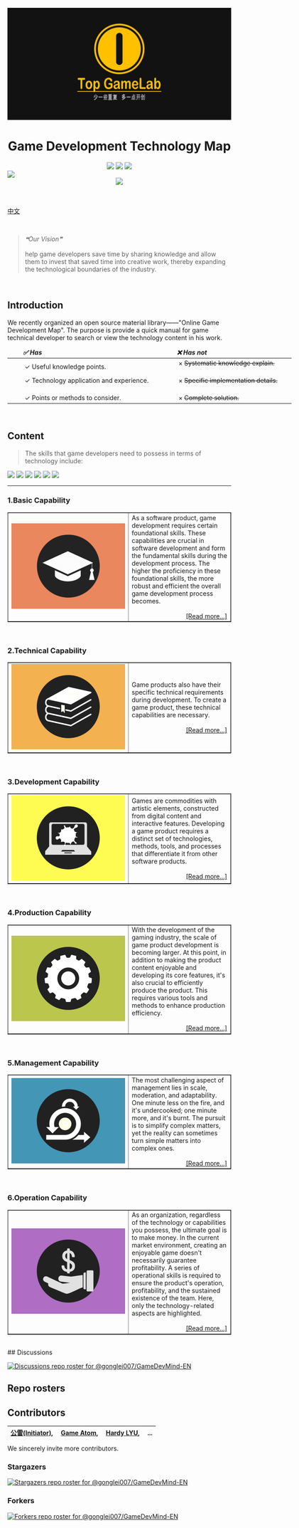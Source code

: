 
<p align="center">
  <img src="images/repository-open-graph.png">
  <h1 align="center">Game Development Technology Map</h1>
<!--
  <img src="images/GLTOP_logo_circle_512x512.png" height="128">
  <p align="center">
    A quick navigation map for game developers.</p>
  </p>
-->  
  <p align="center">
      <a href="https://github.com/gonglei007/GameDevMind-EN/watchers" target="_blank"><img src="https://img.shields.io/github/watchers/gonglei007/GameDevMind-EN.svg" style="display: inherit;"/></a>
      <a href="https://github.com/gonglei007/GameDevMind-EN/stargazers" target="_blank"><img src="https://img.shields.io/github/stars/gonglei007/GameDevMind-EN.svg" style="display: inherit;"/></a>
      <a href="https://github.com/gonglei007/GameDevMind-EN/network/members" target="_blank"><img src="https://img.shields.io/github/forks/gonglei007/GameDevMind-EN.svg" style="display: inherit;"/></a>
      <img src="https://img.shields.io/github/repo-size/gonglei007/GameDevMind-EN.svg" style="display: inherit;"/>
      <a href="https://github.com/gonglei007/GameDevMind-EN/graphs/contributors" target="_blank"><img src="https://img.shields.io/github/contributors/gonglei007/GameDevMind-EN.svg" style="display: inherit;"/></a>
  </p>
</p>
<br/>

[中文](https://github.com/gonglei007/GameDevMind)

<br/>

> *❝Our Vision❞* <br/><br/>help game developers save time by sharing knowledge and allow them to invest that saved time into creative work, thereby expanding the technological boundaries of the industry.

<br/>

## Introduction
<p>
We recently organized an open source material library——"Online Game Development Map". The purpose is provide a quick manual for game technical developer to search or view the technology content in his work.
<br/>

<div align="center">
    <table style="width:640px;">
        <thead style="font-weight: bold; font-style: italic;">
            <tr>
                <td>&emsp;&emsp;✅ Has &emsp;&emsp;</td>
                <td>&emsp;&emsp;❌ Has not &emsp;&emsp;</td>
            </tr>
        </thead>
        <tbody>
            <tr>
                <td>&emsp;&emsp; ✓ Useful knowledge points. &emsp;&emsp;</td>
                <td>&emsp;&emsp; × <strike>Systematic knowledge explain.</strike> &emsp;&emsp;</td>
            </tr>
            <tr>
                <td>&emsp;&emsp; ✓ Technology application and experience. &emsp;&emsp;</td>
                <td>&emsp;&emsp; × <strike>Specific implementation details.</strike> &emsp;&emsp;</td>
            </tr>
            <tr>
                <td>&emsp;&emsp; ✓ Points or methods to consider. &emsp;&emsp;</td>
                <td>&emsp;&emsp; × <strike>Complete solution.</strike> &emsp;&emsp;</td>
            </tr>
        </tbody>
    </table>
</div>


<!--
## Overview
![image loading...](exports-en/0.Overview.png)
<br/>
-->

<br/>

## Content
> The skills that game developers need to possess in terms of technology include:

<p>

![](https://img.shields.io/static/v1?label=1&message=Basic%20Capability&color=red)
![](https://img.shields.io/static/v1?label=2&message=Technical%20Capability&color=orange)
![](https://img.shields.io/static/v1?label=3&message=Development%20Capability&color=yellow)
![](https://img.shields.io/static/v1?label=4&message=Production%20Capability&color=green)
![](https://img.shields.io/static/v1?label=5&message=Management%20Capability&color=blue)
![](https://img.shields.io/static/v1?label=6&message=Operation%20Capability&color=purple)
  
</p>

----

### 1.Basic Capability
<table width="100%" border=1>
    <tr>
        <td width="256" height="192">
            <a href="mds/1.Basic%20Capability/1.Basic%20Capability.md"><img src="./images/subjects/subjects.001.jpeg" height="192"></img></a>
        </td>
        <td>
            <div align="top">
            As a software product, game development requires certain foundational skills. These capabilities are crucial in software development and form the fundamental skills during the development process. The higher the proficiency in these foundational skills, the more robust and efficient the overall game development process becomes.
            </div>
            <br/>
            <div align="right"><a href="mds/1.Basic%20Capability/1.Basic%20Capability.md">[Read more...]</a></div>
        </td>
    </tr>
</table>

<br/>

### 2.Technical Capability
<table width="100%" border=1>
    <tr>
        <td width="256" height="192">
            <a href="mds/2.Technical%20Capability/2.Technical%20Capability.md"><img src="./images/subjects/subjects.002.jpeg" height="192"></img></a>
        </td>
        <td>
            <div align="top">
                Game products also have their specific technical requirements during development. To create a game product, these technical capabilities are necessary.
            </div>
            <br/>
            <div align="right"><a href="mds/2.Technical%20Capability/2.Technical%20Capability.md">[Read more...]</a></div>
        </td>
    </tr>
</table>

<br/>

### 3.Development Capability
<table width="100%" border=1>
    <tr>
        <td width="256" height="192">
            <a href="mds/3.Development%20Capability/3.Development%20Capability.md"><img src="./images/subjects/subjects.003.jpeg" height="192"></img></a>
        </td>
        <td>
            <div align="top">
                Games are commodities with artistic elements, constructed from digital content and interactive features. Developing a game product requires a distinct set of technologies, methods, tools, and processes that differentiate it from other software products.
            </div>
            <br/>
            <div align="right"><a href="mds/3.Development%20Capability/3.Development%20Capability.md">[Read more...]</a></div>
        </td>
    </tr>
</table>

<br/>

### 4.Production Capability
<table width="100%" border=1>
    <tr>
        <td width="256" height="192">
            <a href="mds/4.Production%20Capability/4.Production%20Capability.md"><img src="./images/subjects/subjects.004.jpeg" height="192"></img></a>
        </td>
        <td>
            <div align="top">
                With the development of the gaming industry, the scale of game product development is becoming larger. At this point, in addition to making the product content enjoyable and developing its core features, it's also crucial to efficiently produce the product. This requires various tools and methods to enhance production efficiency.
            </div>
            <br/>
            <div align="right"><a href="mds/4.Production%20Capability/4.Production%20Capability.md">[Read more...]</a></div>
        </td>
    </tr>
</table>

<br/>

### 5.Management Capability
<table width="100%" border=1>
    <tr>
        <td width="256" height="192">
            <a href="mds/5.Management%20Capability/5.Management%20Capability.md"><img src="./images/subjects/subjects.005.jpeg" height="192"></img></a>
        </td>
        <td>
            <div align="top">
                The most challenging aspect of management lies in scale, moderation, and adaptability. One minute less on the fire, and it's undercooked; one minute more, and it's burnt. The pursuit is to simplify complex matters, yet the reality can sometimes turn simple matters into complex ones.
            </div>
            <br/>
            <div align="right"><a href="mds/5.Management%20Capability/5.Management%20Capability.md">[Read more...]</a></div>
        </td>
    </tr>
</table>

<br/>
        
### 6.Operation Capability
<table width="100%" border=1>
    <tr>
        <td width="256" height="192">
            <a href="mds/6.Operation%20Capability/6.Operation%20Capability.md"><img src="./images/subjects/subjects.006.jpeg" height="192"></img></a>
        </td>
        <td>
            <div align="top">
                As an organization, regardless of the technology or capabilities you possess, the ultimate goal is to make money. In the current market environment, creating an enjoyable game doesn't necessarily guarantee profitability. A series of operational skills is required to ensure the product's operation, profitability, and the sustained existence of the team. Here, only the technology-related aspects are highlighted.
            </div>
            <br/>
            <div align="right"><a href="mds/6.Operation%20Capability/6.Operation%20Capability.md">[Read more...]</a></div>
        </td>
    </tr>
</table>

<br/>
<!--
## Preview
*[[ Map Overview ]](exports/0.Overview.png)*
![image loading...](overview/overview-h.png)
<br/>
-->
## Discussions

[![Discussions repo roster for @gonglei007/GameDevMind-EN](https://reporoster.com/stars/gonglei007/GameDevMind-EN)](https://github.com/gonglei007/GameDevMind-EN/discussions)

<!--
## Edit and View
* Use XMind to edit the content of folder /xminds/.<br/>
* View quickly in folder /exports/.
* Markdown text content folder（/mds/）。<br/>
-->
## Repo rosters
## Contributors

| [公雷(Initiator)](https://github.com/gonglei007),&emsp; [Game Atom](https://github.com/gameatom),&emsp; [Hardy LYU](https://github.com/Colythme),&emsp;  ... |
| :---: |

We sincerely invite more contributors.
<br/>

### Stargazers
[![Stargazers repo roster for @gonglei007/GameDevMind-EN](https://reporoster.com/stars/gonglei007/GameDevMind-EN)](https://github.com/gonglei007/GameDevMind-EN/stargazers)
<br/>
### Forkers
[![Forkers repo roster for @gonglei007/GameDevMind-EN](https://reporoster.com/forks/gonglei007/GameDevMind-EN)](https://github.com/gonglei007/GameDevMind-EN/network/members)

<!--
## Contact us
Email: gonglei007@hotmail.com
-->
